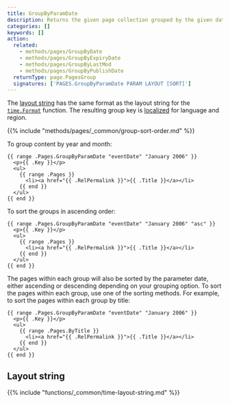 ```yaml
---
title: GroupByParamDate
description: Returns the given page collection grouped by the given date parameter in descending order.
categories: []
keywords: []
action:
  related:
    - methods/pages/GroupByDate
    - methods/pages/GroupByExpiryDate
    - methods/pages/GroupByLastMod
    - methods/pages/GroupByPublishDate
  returnType: page.PagesGroup
  signatures: ['PAGES.GroupByParamDate PARAM LAYOUT [SORT]']
---
```


The [layout string] has the same format as the layout string for the [`time.Format`] function. The resulting group key is [localized] for language and region.

[`time.Format`]: /functions/time/format/
[layout string]: #layout-string
[localized]: /getting-started/glossary/#localization

{{% include "methods/pages/_common/group-sort-order.md" %}}

To group content by year and month:

```go-html-template
{{ range .Pages.GroupByParamDate "eventDate" "January 2006" }}
  <p>{{ .Key }}</p>
  <ul>
    {{ range .Pages }}
      <li><a href="{{ .RelPermalink }}">{{ .Title }}</a></li>
    {{ end }}
  </ul>
{{ end }}
```

To sort the groups in ascending order:

```go-html-template
{{ range .Pages.GroupByParamDate "eventDate" "January 2006" "asc" }}
  <p>{{ .Key }}</p>
  <ul>
    {{ range .Pages }}
      <li><a href="{{ .RelPermalink }}">{{ .Title }}</a></li>
    {{ end }}
  </ul>
{{ end }}
```

The pages within each group will also be sorted by the parameter date, either ascending or descending depending on your grouping option. To sort the pages within each group, use one of the sorting methods. For example, to sort the pages within each group by title:

```go-html-template
{{ range .Pages.GroupByParamDate "eventDate" "January 2006" }}
  <p>{{ .Key }}</p>
  <ul>
    {{ range .Pages.ByTitle }}
      <li><a href="{{ .RelPermalink }}">{{ .Title }}</a></li>
    {{ end }}
  </ul>
{{ end }}
```

## Layout string

{{% include "functions/_common/time-layout-string.md" %}}
